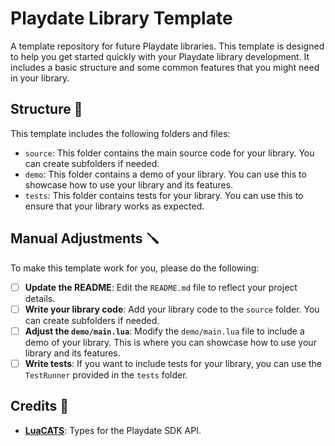# Playdate Library Template

A template repository for future Playdate libraries. This template is designed to help you get started quickly with your Playdate library development. It includes a basic structure and some common features that you might need in your library.

## Structure 📂

This template includes the following folders and files:

- `source`: This folder contains the main source code for your library. You can create subfolders if needed.
- `demo`: This folder contains a demo of your library. You can use this to showcase how to use your library and its features.
- `tests`: This folder contains tests for your library. You can use this to ensure that your library works as expected.

## Manual Adjustments 🪛

To make this template work for you, please do the following:

- [ ] **Update the README**: Edit the `README.md` file to reflect your project details.
- [ ] **Write your library code**: Add your library code to the `source` folder. You can create subfolders if needed.
- [ ] **Adjust the `demo/main.lua`**: Modify the `demo/main.lua` file to include a demo of your library. This is where you can showcase how to use your library and its features.
- [ ] **Write tests**: If you want to include tests for your library, you can use the `TestRunner` provided in the `tests` folder.

## Credits 🙏

- **[LuaCATS](https://github.com/notpeter/playdate-luacats)**: Types for the Playdate SDK API.
